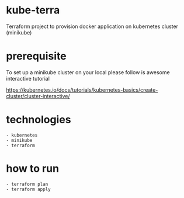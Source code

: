 # kube-terra
Terraform project to provision docker application on kubernetes cluster (minikube)

# prerequisite
To set up a minikube cluster on your local please follow is awesome interactive tutorial

https://kubernetes.io/docs/tutorials/kubernetes-basics/create-cluster/cluster-interactive/

# technologies
    - kubernetes
    - minikube
    - terraform

# how to run
    - terraform plan
    - terraform apply
